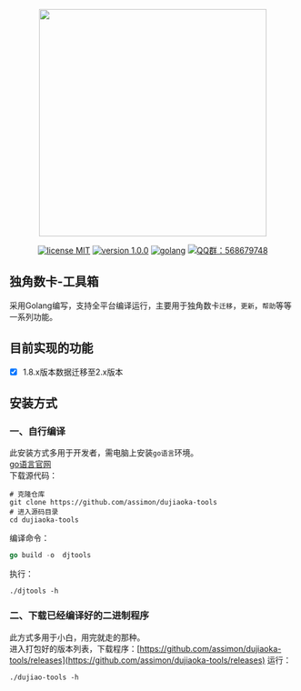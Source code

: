 <p align="center"><img src="https://i.loli.net/2020/04/07/nAzjDJlX7oc5qEw.png" width="400"></p>

<p align="center">
<a href="https://opensource.org/licenses/MIT"><img src="https://img.shields.io/badge/license-MIT-blue" alt="license MIT"></a>
<a href="https://github.com/assimon/dujiaoka-tools/releases/tag/1.0.0"><img src="https://img.shields.io/badge/version-1.0.0-red" alt="version 1.0.0"></a>
<a href="https://golang.org"><img src="https://img.shields.io/badge/Golang-1.16-lightgrey" alt="golang"></a>
<a href="https://shang.qq.com/wpa/qunwpa?idkey=37b6b06f7c941dae20dcd5784088905d6461064d7f33478692f0c4215546cee0"><img src="https://img.shields.io/badge/QQ%E7%BE%A4-568679748-green" alt="QQ群：568679748"></a>
</p>


## 独角数卡-工具箱

采用Golang编写，支持全平台编译运行，主要用于独角数卡`迁移`，`更新`，`帮助`等等一系列功能。

## 目前实现的功能

- [x] 1.8.x版本数据迁移至2.x版本


## 安装方式

### 一、自行编译
此安装方式多用于开发者，需电脑上安装`go语言`环境。   
[go语言官网](https://golang.org/)  
下载源代码：  
```shell
# 克隆仓库
git clone https://github.com/assimon/dujiaoka-tools
# 进入源码目录
cd dujiaoka-tools
```
编译命令：   
```go
go build -o  djtools
```
执行：   
```shell
./djtools -h
```

### 二、下载已经编译好的二进制程序
此方式多用于小白，用完就走的那种。  
进入打包好的版本列表，下载程序：[https://github.com/assimon/dujiaoka-tools/releases](https://github.com/assimon/dujiaoka-tools/releases) 
运行：   
```shell
./dujiao-tools -h
```
